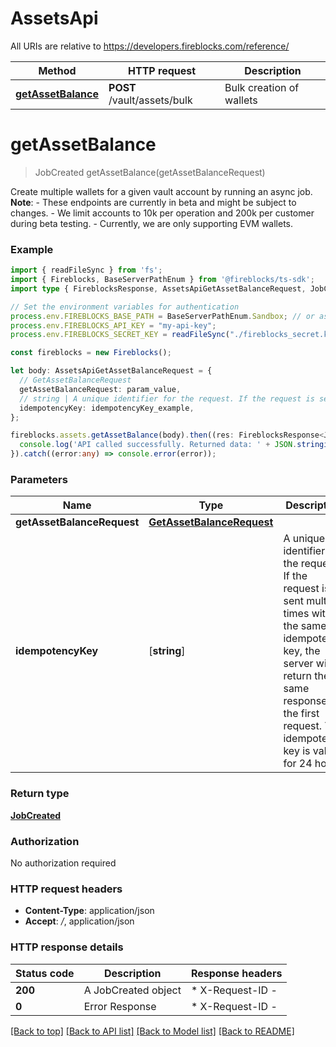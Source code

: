# AssetsApi

All URIs are relative to https://developers.fireblocks.com/reference/

Method | HTTP request | Description
------------- | ------------- | -------------
[**getAssetBalance**](#getAssetBalance) | **POST** /vault/assets/bulk | Bulk creation of wallets


# **getAssetBalance**
> JobCreated getAssetBalance(getAssetBalanceRequest)

Create multiple wallets for a given vault account by running an async job. </br> **Note**: - These endpoints are currently in beta and might be subject to changes. - We limit accounts to 10k per operation and 200k per customer during beta testing. - Currently, we are only supporting EVM wallets. 

### Example


```typescript
import { readFileSync } from 'fs';
import { Fireblocks, BaseServerPathEnum } from '@fireblocks/ts-sdk';
import type { FireblocksResponse, AssetsApiGetAssetBalanceRequest, JobCreated } from '@fireblocks/ts-sdk';

// Set the environment variables for authentication
process.env.FIREBLOCKS_BASE_PATH = BaseServerPathEnum.Sandbox; // or assign directly to "https://sandbox-api.fireblocks.io/v1"
process.env.FIREBLOCKS_API_KEY = "my-api-key";
process.env.FIREBLOCKS_SECRET_KEY = readFileSync("./fireblocks_secret.key", "utf8");

const fireblocks = new Fireblocks();

let body: AssetsApiGetAssetBalanceRequest = {
  // GetAssetBalanceRequest
  getAssetBalanceRequest: param_value,
  // string | A unique identifier for the request. If the request is sent multiple times with the same idempotency key, the server will return the same response as the first request. The idempotency key is valid for 24 hours. (optional)
  idempotencyKey: idempotencyKey_example,
};

fireblocks.assets.getAssetBalance(body).then((res: FireblocksResponse<JobCreated>) => {
  console.log('API called successfully. Returned data: ' + JSON.stringify(res, null, 2));
}).catch((error:any) => console.error(error));
```


### Parameters

Name | Type | Description  | Notes
------------- | ------------- | ------------- | -------------
 **getAssetBalanceRequest** | **[GetAssetBalanceRequest](../models/GetAssetBalanceRequest.md)**|  |
 **idempotencyKey** | [**string**] | A unique identifier for the request. If the request is sent multiple times with the same idempotency key, the server will return the same response as the first request. The idempotency key is valid for 24 hours. | (optional) defaults to undefined


### Return type

**[JobCreated](../models/JobCreated.md)**

### Authorization

No authorization required

### HTTP request headers

 - **Content-Type**: application/json
 - **Accept**: */*, application/json


### HTTP response details
| Status code | Description | Response headers |
|-------------|-------------|------------------|
**200** | A JobCreated object |  * X-Request-ID -  <br>  |
**0** | Error Response |  * X-Request-ID -  <br>  |

[[Back to top]](#) [[Back to API list]](../../README.md#documentation-for-api-endpoints) [[Back to Model list]](../../README.md#documentation-for-models) [[Back to README]](../../README.md)


